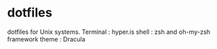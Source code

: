 # dotfiles
dotfiles for Unix systems.
Terminal : hyper.is
shell : zsh and oh-my-zsh framework
theme : Dracula
